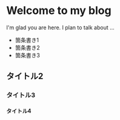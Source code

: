 # Welcome to my blog

I'm glad you are here. I plan to talk about ...

- 箇条書き1
- 箇条書き2
- 箇条書き3

## タイトル2
### タイトル3
#### タイトル4
 
